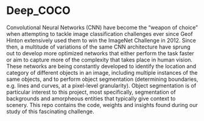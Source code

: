 # Deep_COCO
Convolutional Neural Networks (CNN) have become the “weapon of choice” when attempting to tackle image classification challenges ever since Geof Hinton extensively used them to win the ImageNet Challenge in 2012. Since then, a multitude of variations of the same CNN architecture have sprung out to develop more optimized networks that either perform the task faster or aim to capture more of the complexity that takes place in human vision. 
These networks are being constantly developed to identify the location and category of different objects in an image, including multiple instances of the same objects, and to perform object segmentation (determining boundaries, e.g. lines and curves, at a pixel-level granularity). 
Object segmentation is of particular interest to this project, most specifically, segmentation of backgrounds and amorpheous entities that typically give context to scenery.
This repo contains the code, weights and insights found during our study of this fascinating challenge.
